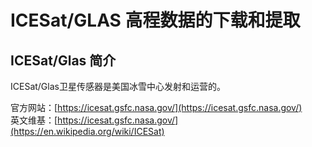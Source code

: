 # ICESat/GLAS 高程数据的下载和提取
## ICESat/Glas 简介
ICESat/Glas卫星传感器是美国冰雪中心发射和运营的。

官方网站：[https://icesat.gsfc.nasa.gov/](https://icesat.gsfc.nasa.gov/)  
英文维基：[https://icesat.gsfc.nasa.gov/](https://en.wikipedia.org/wiki/ICESat)